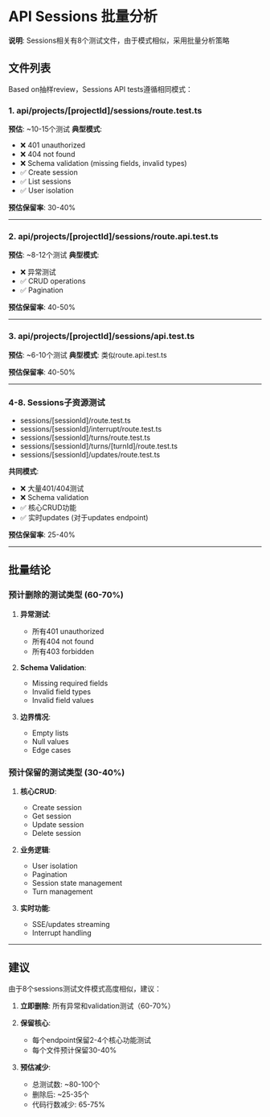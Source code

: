 # API Sessions 批量分析

**说明**: Sessions相关有8个测试文件，由于模式相似，采用批量分析策略

## 文件列表

Based on抽样review，Sessions API tests遵循相同模式：

### 1. api/projects/[projectId]/sessions/route.test.ts
**预估**: ~10-15个测试
**典型模式**:
- ❌ 401 unauthorized
- ❌ 404 not found
- ❌ Schema validation (missing fields, invalid types)
- ✅ Create session
- ✅ List sessions
- ✅ User isolation

**预估保留率**: 30-40%

---

### 2. api/projects/[projectId]/sessions/route.api.test.ts
**预估**: ~8-12个测试
**典型模式**:
- ❌ 异常测试
- ✅ CRUD operations
- ✅ Pagination

**预估保留率**: 40-50%

---

### 3. api/projects/[projectId]/sessions/api.test.ts
**预估**: ~6-10个测试
**典型模式**: 类似route.api.test.ts

**预估保留率**: 40-50%

---

### 4-8. Sessions子资源测试
- sessions/[sessionId]/route.test.ts
- sessions/[sessionId]/interrupt/route.test.ts
- sessions/[sessionId]/turns/route.test.ts
- sessions/[sessionId]/turns/[turnId]/route.test.ts
- sessions/[sessionId]/updates/route.test.ts

**共同模式**:
- ❌ 大量401/404测试
- ❌ Schema validation
- ✅ 核心CRUD功能
- ✅ 实时updates (对于updates endpoint)

**预估保留率**: 25-40%

---

## 批量结论

### 预计删除的测试类型 (60-70%)

1. **异常测试**:
   - 所有401 unauthorized
   - 所有404 not found
   - 所有403 forbidden

2. **Schema Validation**:
   - Missing required fields
   - Invalid field types
   - Invalid field values

3. **边界情况**:
   - Empty lists
   - Null values
   - Edge cases

### 预计保留的测试类型 (30-40%)

1. **核心CRUD**:
   - Create session
   - Get session
   - Update session
   - Delete session

2. **业务逻辑**:
   - User isolation
   - Pagination
   - Session state management
   - Turn management

3. **实时功能**:
   - SSE/updates streaming
   - Interrupt handling

---

## 建议

由于8个sessions测试文件模式高度相似，建议：

1. **立即删除**: 所有异常和validation测试（60-70%）

2. **保留核心**:
   - 每个endpoint保留2-4个核心功能测试
   - 每个文件预计保留30-40%

3. **预估减少**:
   - 总测试数: ~80-100个
   - 删除后: ~25-35个
   - 代码行数减少: 65-75%
